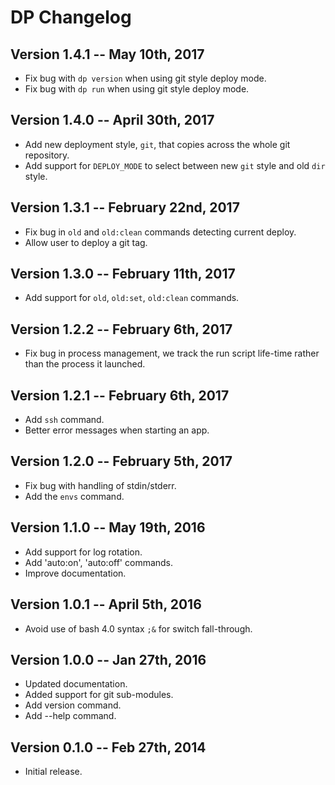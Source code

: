 # DP Changelog

## Version 1.4.1 -- May 10th, 2017

* Fix bug with `dp version` when using git style deploy mode.
* Fix bug with `dp run` when using git style deploy mode.

## Version 1.4.0 -- April 30th, 2017

* Add new deployment style, `git`, that copies across the whole git repository.
* Add support for `DEPLOY_MODE` to select between new `git` style and old `dir`
  style.

## Version 1.3.1 -- February 22nd, 2017

* Fix bug in `old` and `old:clean` commands detecting current deploy.
* Allow user to deploy a git tag.

## Version 1.3.0 -- February 11th, 2017

* Add support for `old`, `old:set`, `old:clean` commands.

## Version 1.2.2 -- February 6th, 2017

* Fix bug in process management, we track the run script life-time rather than
  the process it launched.

## Version 1.2.1 -- February 6th, 2017

* Add `ssh` command.
* Better error messages when starting an app.

## Version 1.2.0 -- February 5th, 2017

* Fix bug with handling of stdin/stderr.
* Add the `envs` command.

## Version 1.1.0 -- May 19th, 2016

* Add support for log rotation.
* Add 'auto:on', 'auto:off' commands.
* Improve documentation.

## Version 1.0.1 -- April 5th, 2016

* Avoid use of bash 4.0 syntax `;&` for switch fall-through.

## Version 1.0.0 -- Jan 27th, 2016

* Updated documentation.
* Added support for git sub-modules.
* Add version command.
* Add --help command.

## Version 0.1.0 -- Feb 27th, 2014

* Initial release.

